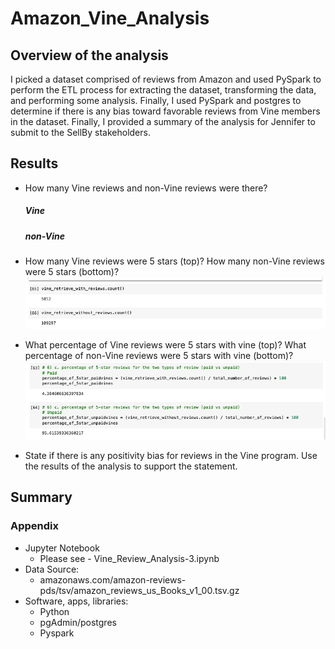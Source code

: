 # Amazon_Vine_Analysis

## Overview of the analysis
I picked a dataset comprised of reviews from Amazon and used PySpark to perform the ETL process for extracting the dataset, transforming the data, and performing some analysis. Finally, I used PySpark and postgres to determine if there is any bias toward favorable reviews from Vine members in the dataset. Finally, I provided a summary of the analysis for Jennifer to submit to the SellBy stakeholders.

## Results 
- How many Vine reviews and non-Vine reviews were there?
  ##### _Vine_

  ##### _non-Vine_
  
- How many Vine reviews were 5 stars (top)? How many non-Vine reviews were 5 stars (bottom)?
 ![](count_of_5star.png)
  
- What percentage of Vine reviews were 5 stars with vine (top)? What percentage of non-Vine reviews were 5 stars with vine (bottom)?
 ![](percentage_of_5star.png)
  
- State if there is any positivity bias for reviews in the Vine program. Use the results of the analysis to support the statement. 

  

## Summary



### Appendix
- Jupyter Notebook
  - Please see - Vine_Review_Analysis-3.ipynb 
- Data Source: 
  - amazonaws.com/amazon-reviews-pds/tsv/amazon_reviews_us_Books_v1_00.tsv.gz
- Software, apps, libraries:
  - Python
  - pgAdmin/postgres
  - Pyspark
